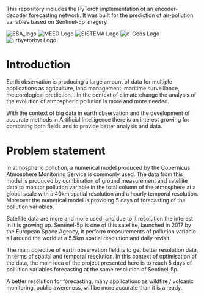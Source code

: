 This repository includes the PyTorch implementation of an encoder-decoder forecasting network. It was built for the prediction of air-pollution variables based on Sentinel-5p imagery.

![ESA_logo]()
![MEEO Logo]() 
![SISTEMA Logo]() 
![e-Geos Logo]()
![urbyetorbyt Logo]()






# Introduction

Earth observation is producing a large amount of data for multiple applications as agriculture, land management, maritime surveillance, meteorological prediction… In the context of climate change the analysis of the evolution of atmospheric pollution is more and more needed.

With the context of big data in earth observation and the development of accurate methods in Artificial Intelligence there is an interest growing for combining both fields and to provide better analysis and data. 

# Problem statement

In atmospheric pollution, a numerical model produced by the Copernicus Atmosphere Monitoring Service is commonly used. The data from this model is produced by combination of ground measurement and satellite data to monitor pollution variable in the total column of the atmosphere at a global scale with a 40km spatial resolution and a hourly temporal resolution. Moreover the numerical model is providing 5 days of forecasting of the pollution variables.

Satellite data are more and more used, and due to it resolution the interest in it is growing up. Sentinel-5p is one of this satellite, launched in 2017 by the European Space Agency, it perform measurements of pollution variable all around the world at a 5.5km spatial resolution and daily revisit.

The main objective of earth observation field is to get better resolution data, in terms of spatial and temporal resolution. In this context of optimisation of the data, the main idea of the project presented here is to reach 5 days of pollution variables forecasting at the same resolution of Sentinel-5p. 

A better resolution for forecasting, many applications as wildfire / volcanic monitoring, public awereness, will be more accurate than it is already.

